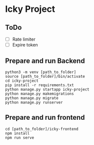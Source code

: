 # Icky Project

## ToDo
- [ ] Rate limiter
- [ ] Expire token

## Prepare and run Backend
```
python3 -m venv [path_to_folder]
source [path_to_folder]/bin/activate
cd icky-project
pip install -r requirements.txt
python manage.py startapp icky-project
python manage.py makemigrations
python manage.py migrate
python manage.py runserver
```

## Prepare and run frontend
```
cd [path_to_folder]/icky-frontend
npm install
npm run serve
```
